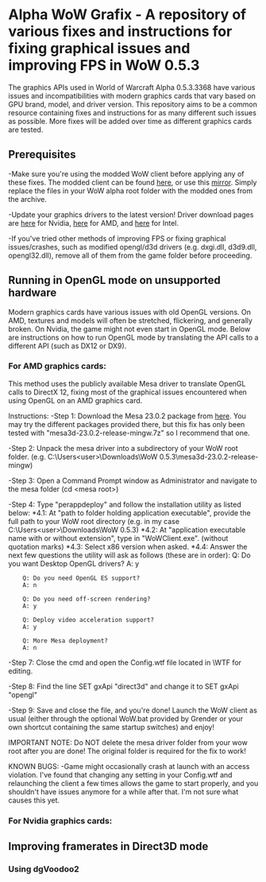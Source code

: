 # Alpha WoW Grafix - A repository of various fixes and instructions for fixing graphical issues and improving FPS in WoW 0.5.3
The graphics APIs used in World of Warcraft Alpha 0.5.3.3368 have various issues and incompatibilities with modern graphics cards that vary based on GPU brand, model, and driver version. This repository aims to be a common resource containing fixes and instructions for as many different such issues as possible. More fixes will be added over time as different graphics cards are tested.

## Prerequisites
-Make sure you're using the modded WoW client before applying any of these fixes. The modded client can be found [here](https://anonfiles.com/fbi9C0M0y9/Mods_zip), or use this [mirror](https://cdn.discordapp.com/attachments/653374433636909077/1089350731909308466/Mods.zip). Simply replace the files in your WoW alpha root folder with the modded ones from the archive.

-Update your graphics drivers to the latest version! Driver download pages are [here](https://www.nvidia.com/download/index.aspx) for Nvidia, [here](https://www.amd.com/en/support) for AMD, and [here](https://www.intel.com/content/www/us/en/download-center/home.html) for Intel.

-If you've tried other methods of improving FPS or fixing graphical issues/crashes, such as modified opengl/d3d drivers (e.g. dxgi.dll, d3d9.dll, opengl32.dll), remove all of them from the game folder before proceeding.

##  Running in OpenGL mode on unsupported hardware
Modern graphics cards have various issues with old OpenGL versions. On AMD, textures and models will often be stretched, flickering, and generally broken. On Nvidia, the game might not even start in OpenGL mode. Below are instructions on how to run OpenGL mode by translating the API calls to a different API (such as DX12 or DX9).
### For AMD graphics cards:
This method uses the publicly available Mesa driver to translate OpenGL calls to DirectX 12, fixing most of the graphical issues encountered when using OpenGL on an AMD graphics card.

Instructions:
-Step 1: Download the Mesa 23.0.2 package from [here](https://github.com/pal1000/mesa-dist-win/releases/tag/23.0.2). You may try the different packages provided there, but this fix has only been tested with "mesa3d-23.0.2-release-mingw.7z" so I recommend that one.

-Step 2: Unpack the mesa driver into a subdirectory of your WoW root folder. (e.g. C:\Users\<user>\Downloads\WoW 0.5.3\mesa3d-23.0.2-release-mingw\)

-Step 3: Open a Command Prompt window as Administrator and navigate to the mesa folder (cd <wow root>\<mesa root>\)

-Step 4: Type "perappdeploy" and follow the installation utility as listed below:
     *4.1: At "path to folder holding application executable", provide the full path to your WoW root directory (e.g. in my case C:\Users\<user>\Downloads\WoW 0.5.3)
     *4.2: At "application executable name with or without extension", type in "WoWClient.exe". (without quotation marks)
     *4.3: Select x86 version when asked. 
     *4.4: Answer the next few questions the utility will ask as follows (these are in order):
          Q: Do you want Desktop OpenGL drivers? 
          A: y
          
	    Q: Do you need OpenGL ES support?      
	    A: n
          
	    Q: Do you need off-screen rendering?
	    A: y
          
	    Q: Deploy video acceleration support?
	    A: y
          
	    Q: More Mesa deployment?
	    A: n

-Step 7: Close the cmd and open the Config.wtf file located in <wow root>\WTF for editing.

-Step 8: Find the line SET gxApi "direct3d" and change it to SET gxApi "opengl"

-Step 9: Save and close the file, and you're done! Launch the WoW client as usual (either through the optional WoW.bat provided by Grender or your own shortcut containing the same startup switches) and enjoy!

IMPORTANT NOTE: Do NOT delete the mesa driver folder from your wow root after you are done! The original folder is required for the fix to work!

KNOWN BUGS:
-Game might occasionally crash at launch with an access violation. I've found that changing any setting in your Config.wtf and relaunching the client a few times allows the game to start properly, and you shouldn't have issues anymore for a while after that. I'm not sure what causes this yet.

### For Nvidia graphics cards:


## Improving framerates in Direct3D mode 
### Using dgVoodoo2
